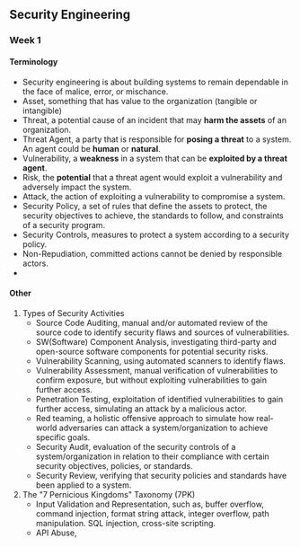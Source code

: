 ## Security Engineering

### Week 1
#### Terminology
- Security engineering is about building systems to remain dependable in the face of malice, error, or mischance.
- Asset, something that has value to the organization (tangible or intangible)
- Threat, a potential cause of an incident that may **harm the assets** of an organization.
- Threat Agent, a party that is responsible for **posing a threat** to a system. An agent could be **human** or **natural**.
- Vulnerability, a **weakness** in a system that can be **exploited by a threat agent**.
- Risk, the **potential** that a threat agent would exploit a vulnerability and adversely impact the system.
- Attack, the action of exploiting a vulnerability to compromise a system.
- Security Policy, a set of rules that define the assets to protect, the security objectives to achieve, the standards to follow, and constraints of a security program.
- Security Controls, measures to protect a system according to a security policy.
- Non-Repudiation, committed actions cannot be denied by responsible actors.
- 

#### Other
1. Types of Security Activities
    - Source Code Auditing, manual and/or automated review of the source code to identify security flaws and sources of vulnerabilities.
    - SW(Software) Component Analysis, investigating third-party and open-source software components for potential security risks.
    - Vulnerability Scanning, using automated scanners to identify flaws.
    - Vulnerability Assessment, manual verification of vulnerabilities to confirm exposure, but without exploiting vulnerabilities to gain further access.
    - Penetration Testing, exploitation of identified vulnerabilities to gain further access, simulating an attack by a malicious actor.
    - Red teaming, a holistic offensive approach to simulate how real-world adversaries can attack a system/organization to achieve specific goals.
    - Security Audit, evaluation of the security controls of a system/organization in relation to their compliance with certain security objectives, policies, or standards.
    - Security Review, verifying that security policies and standards have been applied to a system. 
2. The "7 Pernicious Kingdoms" Taxonomy (7PK)
    - Input Validation and Representation, such as, buffer overflow, command injection, format string attack, integer overflow, path manipulation. SQL injection, cross-site scripting.
    - API Abuse, 

